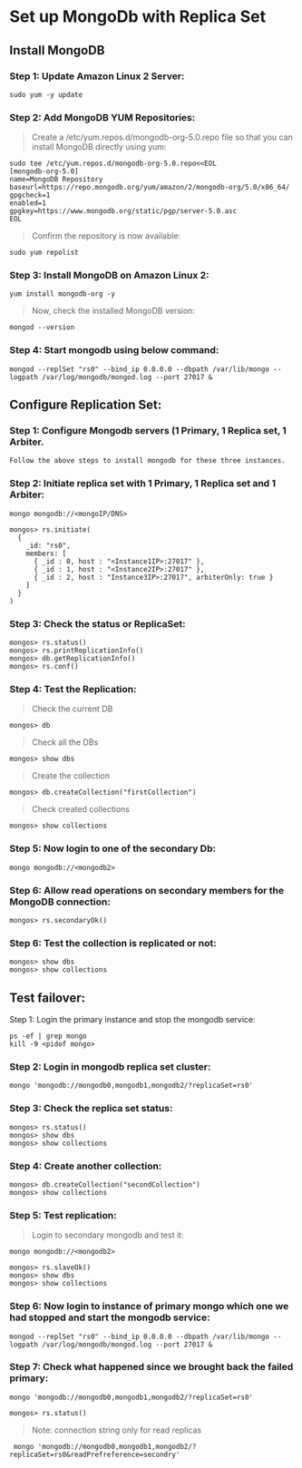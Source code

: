 # Set up MongoDb with Replica Set


## Install MongoDB

### Step 1: Update Amazon Linux 2 Server:
```
sudo yum -y update
```


### Step 2: Add MongoDB YUM Repositories:
> Create a /etc/yum.repos.d/mongodb-org-5.0.repo file so that you can install MongoDB directly using yum:
```
sudo tee /etc/yum.repos.d/mongodb-org-5.0.repo<<EOL
[mongodb-org-5.0]
name=MongoDB Repository
baseurl=https://repo.mongodb.org/yum/amazon/2/mongodb-org/5.0/x86_64/
gpgcheck=1
enabled=1
gpgkey=https://www.mongodb.org/static/pgp/server-5.0.asc
EOL
```
> Confirm the repository is now available:
```
sudo yum repolist
```


### Step 3: Install MongoDB on Amazon Linux 2:
```
yum install mongodb-org -y 
```
> Now, check the installed MongoDB version:
```
mongod --version
```


### Step 4: Start mongodb using below command:
```
mongod --replSet "rs0" --bind_ip 0.0.0.0 --dbpath /var/lib/mongo --logpath /var/log/mongodb/mongod.log --port 27017 &
```


## Configure Replication Set:


### Step 1: Configure Mongodb servers (1 Primary, 1 Replica set, 1 Arbiter. 

`Follow the above steps to install mongodb for these three instances.`


### Step 2: Initiate replica set with 1 Primary, 1 Replica set and 1 Arbiter:
```
mongo mongodb://<mongoIP/DNS>
```
```
mongos> rs.initiate(
  {
    _id: "rs0",
    members: [
      { _id : 0, host : "<Instance1IP>:27017" },
      { _id : 1, host : "<Instance2IP>:27017" },
      { _id : 2, host : "Instance3IP>:27017", arbiterOnly: true }
    ]
  }
)
```


### Step 3: Check the status or ReplicaSet:
```
mongos> rs.status()
mongos> rs.printReplicationInfo()
mongos> db.getReplicationInfo()
mongos> rs.conf()
```


### Step 4: Test the Replication:
> Check the current DB
```
mongos> db
```
> Check all the DBs
```
mongos> show dbs
```
> Create the collection
```
mongos> db.createCollection("firstCollection")
```
> Check created collections
```
mongos> show collections
```


### Step 5: Now login to one of the secondary Db:
```
mongo mongodb://<mongodb2>
```


### Step 6: Allow read operations on secondary members for the MongoDB connection:
```
mongos> rs.secondaryOk()
```


### Step 6: Test the collection is replicated or not:
```
mongos> show dbs
mongos> show collections
```


## Test failover:
Step 1: Login the primary instance and stop the mongodb service:
```
ps -ef | grep mongo
kill -9 <pidof mongo>
```


### Step 2: Login in mongodb replica set cluster:
```
mongo 'mongodb://mongodb0,mongodb1,mongodb2/?replicaSet=rs0'
```


### Step 3: Check the replica set status:
```
mongos> rs.status()
mongos> show dbs
mongos> show collections
```


### Step 4: Create another collection:
```
mongos> db.createCollection("secondCollection")
mongos> show collections
```


### Step 5: Test replication:
> Login to secondary mongodb and test it:
```
mongo mongodb://<mongodb2>
```
```
mongos> rs.slaveOk()
mongos> show dbs
mongos> show collections
```


### Step 6: Now login to instance of primary mongo which one we had stopped and start the mongodb service:
```
mongod --replSet "rs0" --bind_ip 0.0.0.0 --dbpath /var/lib/mongo --logpath /var/log/mongodb/mongod.log --port 27017 &
```


### Step 7: Check what happened since we brought back the failed primary:
```
mongo 'mongodb://mongodb0,mongodb1,mongodb2/?replicaSet=rs0'
```
```
mongos> rs.status()
```


> Note: connection string only for read replicas
```
 mongo 'mongodb://mongodb0,mongodb1,mongodb2/?replicaSet=rs0&readPrefreference=secondry'
```
